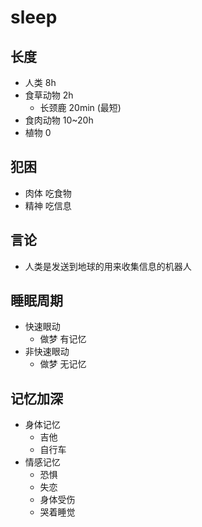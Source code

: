 # sleep

## 长度

- 人类 8h
- 食草动物 2h
  - 长颈鹿 20min (最短)
- 食肉动物 10~20h
- 植物 0

## 犯困

- 肉体 吃食物
- 精神 吃信息

## 言论

- 人类是发送到地球的用来收集信息的机器人

## 睡眠周期

- 快速眼动
  - 做梦 有记忆
- 非快速眼动
  - 做梦 无记忆

## 记忆加深

- 身体记忆
  - 吉他
  - 自行车
- 情感记忆
  - 恐惧
  - 失恋
  - 身体受伤
  - 哭着睡觉
